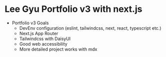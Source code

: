 # Lee Gyu Portfolio v3 with next.js

- Portfolio v3 Goals
  - DevEnv configuration (eslint, tailwindcss, next, react, typescript etc.)
  - Next.js App Router
  - Tailwindcss with DaisyUI
  - Good web accessibility
  - More detailed project works with mdx
